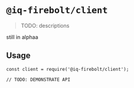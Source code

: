 # `@iq-firebolt/client`

> TODO: descriptions

still in alphaa

## Usage

```
const client = require('@iq-firebolt/client');

// TODO: DEMONSTRATE API
```
